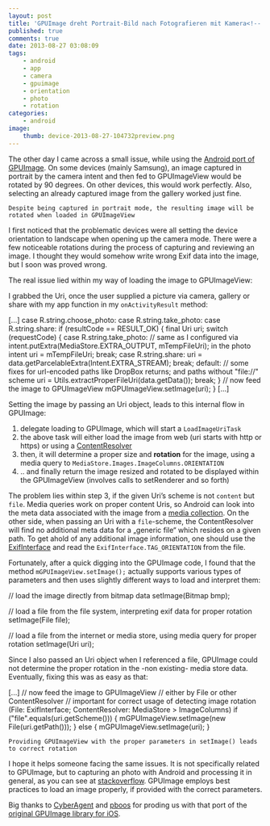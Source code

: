 ```yaml
---
layout: post
title: 'GPUImage dreht Portrait-Bild nach Fotografieren mit Kamera<!--:en-->GPUImage rotates an image shot in portrait mode by 90 degrees'
published: true
comments: true
date: 2013-08-27 03:08:09
tags:
    - android
    - app
    - camera
    - gpuimage
    - orientation
    - photo
    - rotation
categories:
    - android
image:
    thumb: device-2013-08-27-104732preview.png
---
```

The other day I came across a small issue, while using the [Android port of GPUImage][1]. On some devices (mainly Samsung), an image captured in portrait by the camera intent and then fed to GPUImageView would be rotated by 90 degrees. On other devices, this would work perfectly. Also, selecting an already captured image from the gallery worked just fine.
  



  
  
  
    Despite being captured in portrait mode, the resulting image will be rotated when loaded in GPUImageView
  


I first noticed that the problematic devices were all setting the device orientation to landscape when opening up the camera mode. There were a few noticeable rotations during the process of capturing and reviewing an image. I thought they would somehow write wrong Exif data into the image, but I soon was proved wrong.

The real issue lied within my way of loading the image to GPUImageView:

I grabbed the Uri, once the user supplied a picture via camera, gallery or share with my app function in my `onActivityResult` method:

[...]
case R.string.choose_photo:
case R.string.take_photo:
case R.string.share:
	if (resultCode == RESULT_OK) {
		final Uri uri;
		switch (requestCode) {
			case R.string.take_photo:
				// same as I configured via intent.putExtra(MediaStore.EXTRA_OUTPUT, mTempFileUri); in the photo intent
				uri = mTempFileUri;
				break;
			case R.string.share:
				uri = data.getParcelableExtra(Intent.EXTRA_STREAM);
				break;
			default:
				// some fixes for url-encoded paths like DropBox returns; and paths without "file://" scheme
				uri = Utils.extractProperFileUri(data.getData());
				break;
		}
		// now feed the image to GPUImageView
		mGPUImageView.setImage(uri);
	}
[...]


Setting the image by passing an Uri object, leads to this internal flow in GPUImage:

  1. delegate loading to GPUImage, which will start a `LoadImageUriTask`
  2. the above task will either load the image from web (uri starts with http or https) or using a [ContentResolver][2]
  3. then, it will determine a proper size and **rotation** for the image, using a media query to `MediaStore.Images.ImageColumns.ORIENTATION`
  4. .. and finally return the image resized and rotated to be displayed within the GPUImageView (involves calls to setRenderer and so forth)

The problem lies within step 3, if the given Uri&#8217;s scheme is not `content` but `file`. Media queries work on proper content Uris, so Android can look into the meta data associated with the image from a [media collection][3]. On the other side, when passing an Uri with a `file`-scheme, the ContentResolver will find no additional meta data for a &#8222;generic file&#8220; which resides on a given path. To get ahold of any additional image information, one should use the [ExifInterface][4] and read the `ExifInterface.TAG_ORIENTATION` from the file.

Fortunately, after a quick digging into the GPUImage code, I found that the method `mGPUImageView.setImage();` actually supports various types of parameters and then uses slightly different ways to load and interpret them:

// load the image directly from bitmap data
setImage(Bitmap bmp);

// load a file from the file system, interpreting exif data for proper rotation
setImage(File file);

// load a file from the internet or media store, using media query for proper rotation
setImage(Uri uri);


Since I also passed an Uri object when I referenced a file, GPUImage could not determine the proper rotation in the -non existing- media store data. Eventually, fixing this was as easy as that:

[...]
// now feed the image to GPUImageView
// either by File or other ContentResolver
// important for correct usage of detecting image rotation (File: ExifInterface; ContentResolver: MediaStore > ImageColumns)
if ("file".equals(uri.getScheme())) {
	mGPUImageView.setImage(new File(uri.getPath()));
} else {
	mGPUImageView.setImage(uri);
}



  
  
  
    Providing GPUImageView with the proper parameters in setImage() leads to correct rotation
  


I hope it helps someone facing the same issues. It is not specifically related to GPUImage, but to capturing an photo with Android and processing it in general, as you can see at [stackoverflow][5]. GPUImage employs best practices to load an image properly, if provided with the correct parameters.

Big thanks to [CyberAgent][6] and [pboos][7] for proding us with that port of the [original GPUImage library for iOS][8].

 [1]: https://github.com/CyberAgent/android-gpuimage
 [2]: http://developer.android.com/reference/android/content/ContentResolver.html
 [3]: http://developer.android.com/reference/android/provider/MediaStore.html
 [4]: http://developer.android.com/reference/android/media/ExifInterface.html
 [5]: http://stackoverflow.com/search?q=android+portrait+camera+90
 [6]: https://github.com/CyberAgent
 [7]: https://github.com/pboos
 [8]: https://github.com/BradLarson/GPUImage